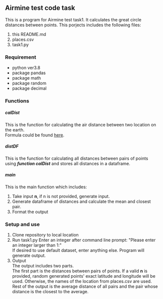 ## Airmine test code task 
This is a program for Airmine test task1. It calculates the great circle distances between points.
This porjects includes the following files:
 1. this README.md  
2. places.csv  
3. task1.py  

### Requirement
- python ver3.8  
- package pandas  
- package math  
- package random  
- package decimal  

### Functions
##### calDist
This is the function for calculating the air distance between two location on the earth.  
Formula could be found [here](https://en.wikipedia.org/wiki/Great-circle_distance#:~:text=The%20great%2Dcircle%20distance%2C%20orthodromic,line%20through%20the%20sphere's%20interior).

##### distDF
This is the function for calculating all distances between pairs of points using ***function calDist*** and stores all distances in a dataframe.

##### main
This is the main function which includes:
1. Take input **n**, if n is not provided, generate input.
2. Generate dataframe of distances and calculate the mean and closest pair.
3. Format the output

### Setup and use
1. Clone repository to local location
2. Run task1.py
Enter an integer after command line prompt: "Please enter an integer larger than 1:"  
If desired to use default dataset, enter anything else.
Program will generate output.
3. Output  
The output includes two parts.    
The first part is the distances between pairs of points. If a valid **n** is provided, random generated points' exact latitude and longitude will be used. Otherwise, the names of the location from places.csv are used.  
Rest of the output is the average distance of all pairs and the pair whose distance is the closest to the average.
